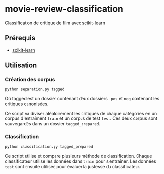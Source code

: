 # movie-review-classification
Classification de critique de film avec scikit-learn 

## Prérequis

* [scikit-learn](http://scikit-learn.org/stable/install.html)

## Utilisation

### Création des corpus

```
python separation.py tagged
```

Où tagged est un dossier contenant deux dossiers : `pos` et `neg` contenant les critiques canonisées.

Ce script va diviser aléatoirement les critiques de chaque catégories en un corpus d'entraîment `train` et un corpus de test `test`. Ces deux corpus sont sauvegardés dans un dossier `tagged_prepared`.

### Classification 

```
python classification.py tagged_prepared
```

Ce script utilise et compare plusieurs méthode de classification. Chaque classificateur utilise les données dans `train` pour s'entraîner. Les données `test` sont ensuite utilisée pour évaluer la justesse du classificateur.

